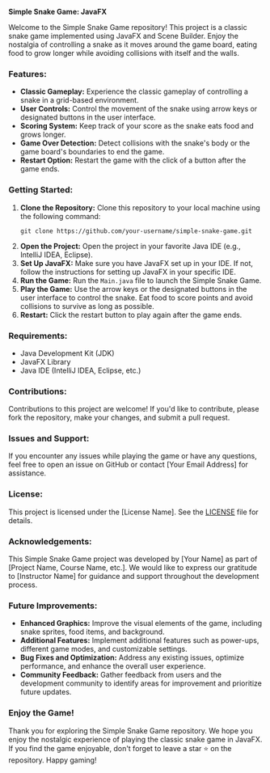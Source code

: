 **Simple Snake Game: JavaFX**

Welcome to the Simple Snake Game repository! This project is a classic snake game implemented using JavaFX and Scene Builder. Enjoy the nostalgia of controlling a snake as it moves around the game board, eating food to grow longer while avoiding collisions with itself and the walls.

### Features:
- **Classic Gameplay:** Experience the classic gameplay of controlling a snake in a grid-based environment.
- **User Controls:** Control the movement of the snake using arrow keys or designated buttons in the user interface.
- **Scoring System:** Keep track of your score as the snake eats food and grows longer.
- **Game Over Detection:** Detect collisions with the snake's body or the game board's boundaries to end the game.
- **Restart Option:** Restart the game with the click of a button after the game ends.

### Getting Started:
1. **Clone the Repository:** Clone this repository to your local machine using the following command:
   ```
   git clone https://github.com/your-username/simple-snake-game.git
   ```
2. **Open the Project:** Open the project in your favorite Java IDE (e.g., IntelliJ IDEA, Eclipse).
3. **Set Up JavaFX:** Make sure you have JavaFX set up in your IDE. If not, follow the instructions for setting up JavaFX in your specific IDE.
4. **Run the Game:** Run the `Main.java` file to launch the Simple Snake Game.
5. **Play the Game:** Use the arrow keys or the designated buttons in the user interface to control the snake. Eat food to score points and avoid collisions to survive as long as possible.
6. **Restart:** Click the restart button to play again after the game ends.

### Requirements:
- Java Development Kit (JDK)
- JavaFX Library
- Java IDE (IntelliJ IDEA, Eclipse, etc.)

### Contributions:
Contributions to this project are welcome! If you'd like to contribute, please fork the repository, make your changes, and submit a pull request.

### Issues and Support:
If you encounter any issues while playing the game or have any questions, feel free to open an issue on GitHub or contact [Your Email Address] for assistance.

### License:
This project is licensed under the [License Name]. See the [LICENSE](LICENSE) file for details.

### Acknowledgements:
This Simple Snake Game project was developed by [Your Name] as part of [Project Name, Course Name, etc.]. We would like to express our gratitude to [Instructor Name] for guidance and support throughout the development process.

### Future Improvements:
- **Enhanced Graphics:** Improve the visual elements of the game, including snake sprites, food items, and background.
- **Additional Features:** Implement additional features such as power-ups, different game modes, and customizable settings.
- **Bug Fixes and Optimization:** Address any existing issues, optimize performance, and enhance the overall user experience.
- **Community Feedback:** Gather feedback from users and the development community to identify areas for improvement and prioritize future updates.

### Enjoy the Game!
Thank you for exploring the Simple Snake Game repository. We hope you enjoy the nostalgic experience of playing the classic snake game in JavaFX. If you find the game enjoyable, don't forget to leave a star ⭐️ on the repository. Happy gaming!
